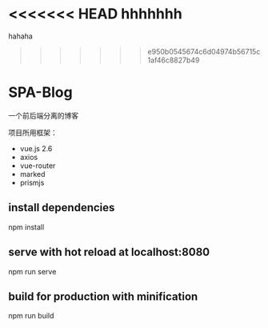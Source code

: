<<<<<<< HEAD
hhhhhhh
=======
hahaha
>>>>>>> e950b0545674c6d04974b56715c1af46c8827b49
# SPA-Blog
一个前后端分离的博客

项目所用框架：
- vue.js 2.6
- axios
- vue-router
- marked
- prismjs

## install dependencies
npm install

## serve with hot reload at localhost:8080
npm run serve

## build for production with minification
npm run build


